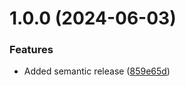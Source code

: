 # 1.0.0 (2024-06-03)


### Features

* Added semantic release ([859e65d](https://github.com/Shereef/release-notes-generator-issue/commit/859e65d324a61654189eb4e2f83da6d59092976f))

